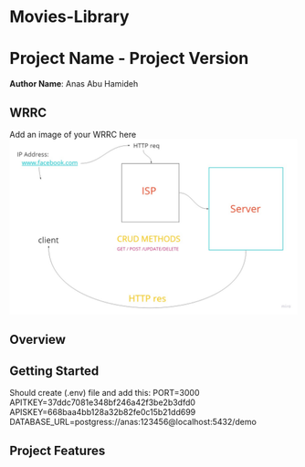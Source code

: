 # Movies-Library
# Project Name - Project Version

**Author Name**: Anas Abu Hamideh

## WRRC
Add an image of your WRRC here
![WRRC](./Untitled.jpg)

## Overview

## Getting Started
<!-- What are the steps that a user must take in order to build this app on their own machine and get it running? -->
Should create (.env) file and add this:
PORT=3000
APITKEY=37ddc7081e348bf246a42f3be2b3dfd0
APISKEY=668baa4bb128a32b82fe0c15b21dd699
DATABASE_URL=postgress://anas:123456@localhost:5432/demo
## Project Features
<!-- What are the features included in you app -->
